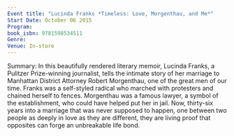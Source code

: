 ```yaml
---
Event title: "Lucinda Franks *Timeless: Love, Morgenthau, and Me*"
Start Date: October 06 2015
Program: 
book_isbn: 9781598534511
Genre: 
Venue: In-store
---
```

Summary: In this beautifully rendered literary memoir, Lucinda Franks, a Pulitzer Prize-winning journalist, tells the intimate story of her marriage  to Manhattan District Attorney Robert Morgenthau, one of the great men of our time. Franks was a self-styled radical who marched with protesters and chained herself to fences. Morgenthau was a famous lawyer, a symbol of the establishment, who could have helped put her in jail. Now, thirty-six years into a marriage that was never supposed to happen, one between two people as deeply in love as they are different, they are living proof that opposites can forge an unbreakable life bond.